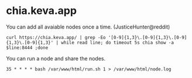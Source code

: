 # chia.keva.app


You can add all avaiable nodes once a time. (JusticeHunter@reddit)

`curl https://chia.keva.app/ | grep -Eo '[0-9]{1,3}\.[0-9]{1,3}\.[0-9]{1,3}\.[0-9]{1,3}' | while read line; do timeout 5s chia show -a $line:8444 ;done`

You can run a node and share the nodes.

`35 * * * * bash /var/www/html/run.sh 1 > /var/www/html/node.log`

